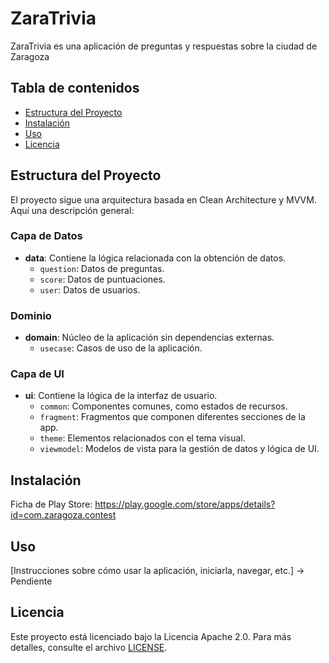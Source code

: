 # ZaraTrivia

ZaraTrivia es una aplicación de preguntas y respuestas sobre la ciudad de Zaragoza

## Tabla de contenidos

- [Estructura del Proyecto](#estructura-del-proyecto)
- [Instalación](#instalación)
- [Uso](#uso)
- [Licencia](#licencia)

## Estructura del Proyecto

El proyecto sigue una arquitectura basada en Clean Architecture y MVVM. Aquí una descripción general:

### Capa de Datos
- **data**: Contiene la lógica relacionada con la obtención de datos.
  - `question`: Datos de preguntas.
  - `score`: Datos de puntuaciones.
  - `user`: Datos de usuarios.

### Dominio
- **domain**: Núcleo de la aplicación sin dependencias externas.
  - `usecase`: Casos de uso de la aplicación.

### Capa de UI
- **ui**: Contiene la lógica de la interfaz de usuario.
  - `common`: Componentes comunes, como estados de recursos.
  - `fragment`: Fragmentos que componen diferentes secciones de la app.
  - `theme`: Elementos relacionados con el tema visual.
  - `viewmodel`: Modelos de vista para la gestión de datos y lógica de UI.

## Instalación

Ficha de Play Store: https://play.google.com/store/apps/details?id=com.zaragoza.contest

## Uso

[Instrucciones sobre cómo usar la aplicación, iniciarla, navegar, etc.] -> Pendiente


## Licencia

Este proyecto está licenciado bajo la Licencia Apache 2.0. Para más detalles, consulte el archivo [LICENSE](LICENSE).

